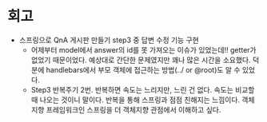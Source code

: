 # 회고
- 스프링으로 QnA 게시판 만들기 step3 중 답변 수정 기능 구현
    - 어제부터 model에서 answer의 id를 못 가져오는 이슈가 있었는데!! getter가 없었기 때문이었다. 예상대로 간단한 문제였지만 꽤나 많은 시간을 소요했다. 덕분에 handlebars에서 부모 객체에 접근하는 방법(../ or @root)도 알 수 있었다.  
    - Step3 반복주기 2번. 반복하면 속도는 느리지만, 느린 건 없다. 속도는 비교할 때 나오는 것이니 말이다. 반복을 통해 스프링과 점점 친해지는 느낌이다. 객체지향 프레임워크인 스프링을 더 객체지향 관점에서 이해하고 싶다.
